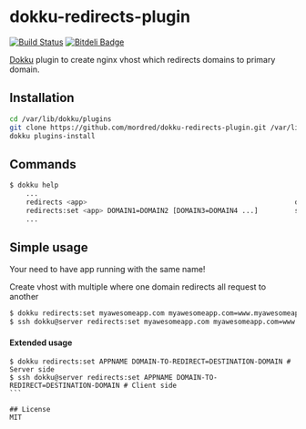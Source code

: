 # dokku-redirects-plugin

[![Build Status](https://travis-ci.org/Mordred/dokku-redirects-plugin.svg?branch=master)](https://travis-ci.org/Mordred/dokku-redirects-plugin)
[![Bitdeli Badge](https://d2weczhvl823v0.cloudfront.net/Mordred/dokku-redirects-plugin/trend.png)](https://bitdeli.com/free "Bitdeli Badge")

[Dokku](https://github.com/progrium/dokku) plugin to create nginx vhost which redirects domains to primary domain.

## Installation

```bash
cd /var/lib/dokku/plugins
git clone https://github.com/mordred/dokku-redirects-plugin.git /var/lib/dokku/plugins/redirects-plugin
dokku plugins-install
```

## Commands

```bash
$ dokku help
    ...
    redirects <app>                                                   display redirects for an app
    redirects:set <app> DOMAIN1=DOMAIN2 [DOMAIN3=DOMAIN4 ...]         set one or more domains redirects
    ...
```

## Simple usage

Your need to have app running with the same name!

Create vhost with multiple where one domain redirects all request to another

```bash
$ dokku redirects:set myawesomeapp.com myawesomeapp.com=www.myawesomeapp.com # Server side
$ ssh dokku@server redirects:set myawesomeapp.com myawesomeapp.com=www.myawesomeapp.com # Client side
```

#### Extended usage
````
$ dokku redirects:set APPNAME DOMAIN-TO-REDIRECT=DESTINATION-DOMAIN # Server side
$ ssh dokku@server redirects:set APPNAME DOMAIN-TO-REDIRECT=DESTINATION-DOMAIN # Client side
```

## License
MIT
